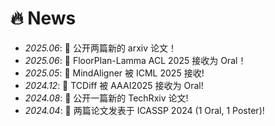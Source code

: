 # 🔥 News
- *2025.06*: 🎉 公开两篇新的 arxiv 论文！
- *2025.06*: 🎉 FloorPlan-Lamma ACL 2025 接收为 Oral！
- *2025.05*: 🎉 MindAligner 被 ICML 2025 接收!
- *2024.12*: 🎉 TCDiff 被 AAAI2025 接收为 Oral!
- *2024.08*: 🎉 公开一篇新的 TechRxiv 论文!
- *2024.04*: 🎉 两篇论文发表于 ICASSP 2024 (1 Oral, 1 Poster)!

